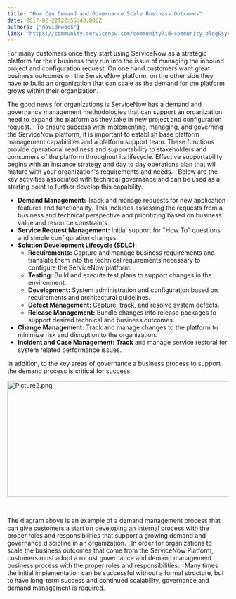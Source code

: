 ```yaml
---
title: "How Can Demand and Governance Scale Business Outcomes"
date: 2017-02-22T22:56:43.000Z
authors: ["davidkwock"]
link: "https://community.servicenow.com/community?id=community_blog&sys_id=a0fc62a5dbd0dbc01dcaf3231f9619af"
---
```

<p>For many customers once they start using ServiceNow as a strategic platform for their business they run into the issue of managing the inbound project and configuration request. On one hand customers want great business outcomes on the ServiceNow platform, on the other side they have to build an organization that can scale as the demand for the platform grows within their organization.</p><p>The good news for organizations is ServiceNow has a demand and governance management methodologies that can support an organization need to expand the platform as they take in new project and configuration request.   To ensure success with implementing, managing, and governing the ServiceNow platform, it is important to establish base platform management capabilities and a platform support team. These functions provide operational readiness and supportability to stakeholders and consumers of the platform throughout its lifecycle. Effective supportability begins with an instance strategy and day to day operations plan that will mature with your organization's requirements and needs.   Below are the key activities associated with technical governance and can be used as a starting point to further develop this capability.</p><p></p><ul style="list-style-type: disc;"><li><strong>Demand Management:</strong> Track and manage requests for new application features and functionality. This includes assessing the requests from a business and technical perspective and prioritizing based on business value and resource constraints.</li><li><strong>Service Request Management:</strong> Initial support for "How To" questions and simple configuration changes.</li><li><strong>Solution Development Lifecycle (SDLC):</strong><ul style="list-style-type: circle;"><li><strong>Requirements:</strong> Capture and manage business requirements and translate them into the technical requirements necessary to configure the ServiceNow platform.</li><li><strong>Testing:</strong> Build and execute test plans to support changes in the environment.</li><li><strong>Development:</strong> System administration and configuration based on requirements and architectural guidelines.</li><li><strong>Defect Management:</strong> Capture, track, and resolve system defects.</li><li><strong>Release Management:</strong> Bundle changes into release packages to support desired technical and business outcomes.</li></ul></li><li><strong>Change Management:</strong> Track and manage changes to the platform to minimize risk and disruption to the organization.</li><li><strong>Incident and Case Management: Track</strong> and manage service restoral for system related performance issues.</li></ul><p></p><p>In addition, to the key areas of governance a business process to support the demand process is critical for success.</p><p><img   alt="Picture2.png" class="image-1 jive-image" src="889bab79db14df04e9737a9e0f9619f4.iix" style="width: 620px; height: 264px;"/></p><p>     <ins cite="mailto:ServiceNow%20Inc" datetime="2016-01-11T09:58"> </ins></p><p>The diagram above is an example of a demand management process that can give customers a start on developing an internal process with the proper roles and responsibilities that support a growing demand and governance discipline in an organization.   In order for organizations to scale the business outcomes that come from the ServiceNow Platform, customers must adopt a robust governance and demand management business process with the proper roles and responsibilities.   Many times the initial implementation can be successful without a formal structure, but to have long-term success and continued scalability, governance and demand management is required.</p>